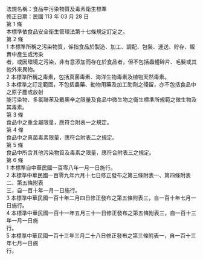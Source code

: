 法規名稱：食品中污染物質及毒素衛生標準  
修正日期：民國 113 年 03 月 28 日  
第 1 條  
本標準依食品安全衛生管理法第十七條規定訂定之。  
第 2 條  
1 本標準所稱之污染物質，係指食品於製造、加工、調配、包裝、運送、貯存、販賣中產生或污染  
者，或因環境之污染，非有意添加而存在於食品者，但不包括蟲體碎片、毛髮或其他外來異物。  
2 本標準所稱之毒素，包括真菌毒素、海洋生物毒素及植物天然毒素。  
3 本標準之訂定範圍，不包括農藥、動物用藥及加工助劑之殘留，亦不包括食品中之原子塵或放射  
能污染物、多氯聯苯及戴奧辛之限量及食品中微生物之衛生標準所規範之微生物及其毒素。  
第 3 條  
食品中之重金屬限量，應符合附表一之規定。  
第 4 條  
食品中之真菌毒素限量，應符合附表二之規定。  
第 5 條  
食品中所含其他污染物質及毒素之限量，應符合附表三之規定。  
第 6 條  
1 本標準自中華民國一百零八年一月一日施行。  
2 本標準中華民國一百零九年六月十七日修正發布之第三條附表一、第四條附表二、第五條附表  
三，自一百十年一月一日施行。  
3 本標準中華民國一百十年二月四日修正發布之第五條附表三，自一百十年七月一日施行。  
4 本標準中華民國一百十一年五月三十一日修正發布之第五條附表三，自一百十三年一月一日施  
行。  
5 本標準中華民國一百十三年三月二十八日修正發布之第三條附表一，自一百十三年七月一日施  
行。  


